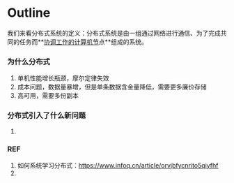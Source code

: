 # Outline



我们来看分布式系统的定义：分布式系统是由一组通过网络进行通信、为了完成共同的任务而**<u>协调工作的计算机节</u>点**组成的系统。

### 为什么分布式

1. 单机性能增长瓶颈，摩尔定律失效
2. 成本问题，数据量暴增，但是单条数据含金量降低，需要更多廉价存储
3. 高可用，需要多份副本



### 分布式引入了什么新问题

1. 





### REF

1. 如何系统学习分布式：https://www.infoq.cn/article/orvjbfycnrito5qiyfhf
2. 
